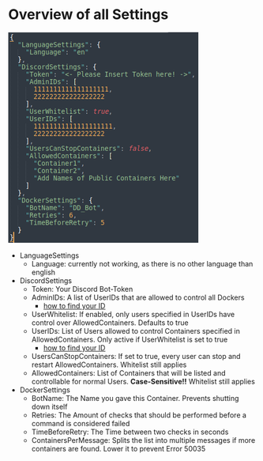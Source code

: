 # Overview of all Settings

![Screenshot of settings.json](/pics/Settings.png)

- LanguageSettings
    - Language: currently not working, as there is no other language than english
- DiscordSettings
    - Token: Your Discord Bot-Token
    - AdminIDs: A list of UserIDs that are allowed to control all Dockers
        - [how to find your ID](https://support.discord.com/hc/en-us/articles/206346498-Where-can-I-find-my-User-Server-Message-ID-)
    - UserWhitelist: If enabled, only users specified in UserIDs have control over AllowedContainers. Defaults to true
    - UserIDs: List of Users allowed to control Containers specified in AllowedContainers. Only active if UserWhitelist is set to true
        - [how to find your ID](https://support.discord.com/hc/en-us/articles/206346498-Where-can-I-find-my-User-Server-Message-ID-)
    - UsersCanStopContainers: If set to true, every user can stop and restart AllowedContainers. Whitelist still applies
    - AllowedContainers: List of Containers that will be listed and controllable for normal Users. **Case-Sensitive!!** Whitelist still applies
- DockerSettings
    - BotName: The Name you gave this Container. Prevents shutting down itself
    - Retries: The Amount of checks that should be performed before a command is considered failed
    - TimeBeforeRetry: The Time between two checks in seconds
    - ContainersPerMessage: Splits the list into multiple messages if more containers are found. Lower it to prevent Error 50035